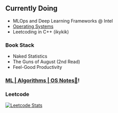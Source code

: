 ## Currently Doing
- MLOps and Deep Learning Frameworks @ Intel
- [Operating Systems](https://cs162.org/)
- Leetcoding in C++ (ikykik)

### Book Stack 
- Naked Statistics
- The Guns of August (2nd Read)
- Feel-Good Productivity

### [ML | Algorithms | OS Notes📔](https://minhnle.com/docs/Overview1)! 

### Leetcode
[![Leetcode Stats](https://leetcard.jacoblin.cool/omegamesh)](https://leetcode.com/omegamesh)
<!--
**cholocate/cholocate** is a ✨ _special_ ✨ repository because its `README.md` (this file) appears on your GitHub profile.

Here are some ideas to get you started:

- 🔭 I’m currently working on ...
- 🌱 I’m currently learning ...
- 👯 I’m looking to collaborate on ...
- 🤔 I’m looking for help with ...
- 💬 Ask me about ...
- 📫 How to reach me: ...
- 😄 Pronouns: ...
- ⚡ Fun fact: ...
-->
